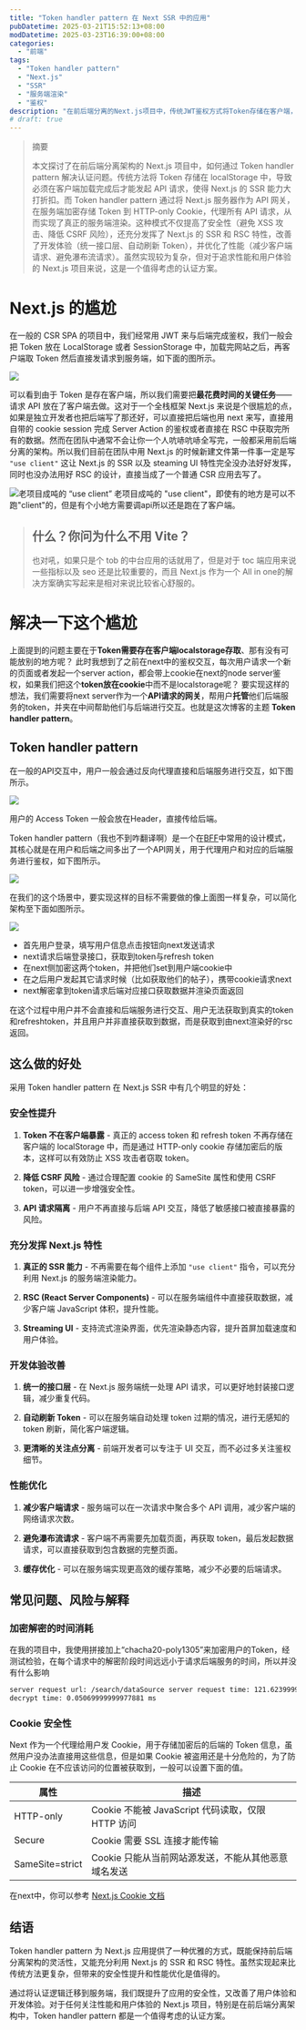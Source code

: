 ```yaml
---
title: "Token handler pattern 在 Next SSR 中的应用"
pubDatetime: 2025-03-21T15:52:13+08:00
modDatetime: 2025-03-23T16:39:00+08:00
categories:
  - "前端"
tags:
  - "Token handler pattern"
  - "Next.js"
  - "SSR"
  - "服务端渲染"
  - "鉴权"
description: "在前后端分离的Next.js项目中，传统JWT鉴权方式将Token存储在客户端，导致无法充分利用SSR能力。本文介绍如何通过Token handler pattern将认证逻辑迁移到服务端，使Next.js作为API网关处理Token，从而实现真正的服务端渲染和React Server Components，同时提升应用安全性、性能及用户体验。"
# draft: true
---
```


> 摘要
>
> 本文探讨了在前后端分离架构的 Next.js 项目中，如何通过 Token handler pattern 解决认证问题。传统方法将 Token 存储在 localStorage 中，导致必须在客户端加载完成后才能发起 API 请求，使得 Next.js 的 SSR 能力大打折扣。而 Token handler pattern 通过将 Next.js 服务器作为 API 网关，在服务端加密存储 Token 到 HTTP-only Cookie，代理所有 API 请求，从而实现了真正的服务端渲染。这种模式不仅提高了安全性（避免 XSS 攻击、降低 CSRF 风险），还充分发挥了 Next.js 的 SSR 和 RSC 特性，改善了开发体验（统一接口层、自动刷新 Token），并优化了性能（减少客户端请求、避免瀑布流请求）。虽然实现较为复杂，但对于追求性能和用户体验的 Next.js 项目来说，这是一个值得考虑的认证方案。

# Next.js 的尴尬

在一般的 CSR SPA 的项目中，我们经常用 JWT 来与后端完成鉴权，我们一般会把 Token 放在 LocalStorage 或者 SessionStorage 中，加载完网站之后，再客户端取 Token 然后直接发请求到服务端，如下面的图所示。

![](https://maxtuneblog.oss-cn-shenzhen.aliyuncs.com/assets/images/202503212032549.png)

可以看到由于 Token 是存在客户端，所以我们需要把**最花费时间的关键任务**——请求 API 放在了客户端去做。这对于一个全栈框架 Next.js 来说是个很尴尬的点，如果是独立开发者也把后端写了那还好，可以直接把后端也用 next 来写，直接用自带的 cookie session 完成 Server Action 的鉴权或者直接在 RSC 中获取完所有的数据。然而在团队中通常不会让你一个人吭哧吭哧全写完，一般都采用前后端分离的架构。所以我们目前在团队中用 Next.js 的时候新建文件第一件事一定是写 `"use client"` 这让 Next.js 的 SSR 以及 steaming UI 特性完全没办法好好发挥，同时也没办法用好 RSC 的设计，直接当成了一个普通 CSR 应用去写了。

![老项目成吨的 “use client”](https://maxtuneblog.oss-cn-shenzhen.aliyuncs.com/assets/images/202503212049408.png)
老项目成吨的 "use client"，即使有的地方是可以不跑"client"的，但是有个小地方需要调api所以还是跑在了客户端。

> ## 什么？你问为什么不用 Vite？
>
> 也对吼，如果只是个 tob 的中台应用的话就用了，但是对于 toc 端应用来说一些指标以及 seo 还是比较重要的，而且 Next.js 作为一个 All in one的解决方案确实写起来是相对来说比较省心舒服的。

# 解决一下这个尴尬

上面提到的问题主要在于**Token需要存在客户端localstorage存取**、那有没有可能放别的地方呢？
此时我想到了之前在next中的鉴权交互，每次用户请求一个新的页面或者发起一个server action，都会带上cookie在next的node server鉴权，如果我们把这个**token放在cookie**中而不是localstorage呢？
要实现这样的想法，我们需要将next server作为一个**API请求的网关**，帮用户**托管**他们后端服务的token，并夹在中间帮助他们与后端进行交互。也就是这次博客的主题 **Token handler pattern**。

## Token handler pattern

在一般的API交互中，用户一般会通过反向代理直接和后端服务进行交互，如下图所示。

![](https://maxtuneblog.oss-cn-shenzhen.aliyuncs.com/assets/images/202503212142524.png)

用户的 Access Token 一般会放在Header，直接传给后端。

Token handler pattern（我也不到咋翻译啊）是一个在[BFF](https://samnewman.io/patterns/architectural/bff/)中常用的设计模式，其核心就是在用户和后端之间多出了一个API网关，用于代理用户和对应的后端服务进行鉴权，如下图所示。

![](https://maxtuneblog.oss-cn-shenzhen.aliyuncs.com/assets/images/202503212129424.png)

在我们的这个场景中，要实现这样的目标不需要做的像上面图一样复杂，可以简化架构至下面如图所示。

![](https://maxtuneblog.oss-cn-shenzhen.aliyuncs.com/assets/images/202503231541415.png)

- 首先用户登录，填写用户信息点击按钮向next发送请求
- next请求后端登录接口，获取到token与refresh token
- 在next侧加密这两个token，并把他们set到用户端cookie中
- 在之后用户发起其它请求时候（比如获取他们的帖子），携带cookie请求next
- next解密拿到token请求后端对应接口获取数据并渲染页面返回

在这个过程中用户并不会直接和后端服务进行交互、用户无法获取到真实的token和refreshtoken，并且用户并非直接获取到数据，而是获取到由next渲染好的rsc返回。

## 这么做的好处

采用 Token handler pattern 在 Next.js SSR 中有几个明显的好处：

### 安全性提升

1. **Token 不在客户端暴露** - 真正的 access token 和 refresh token 不再存储在客户端的 localStorage 中，而是通过 HTTP-only cookie 存储加密后的版本，这样可以有效防止 XSS 攻击者窃取 token。

2. **降低 CSRF 风险** - 通过合理配置 cookie 的 SameSite 属性和使用 CSRF token，可以进一步增强安全性。

3. **API 请求隔离** - 用户不再直接与后端 API 交互，降低了敏感接口被直接暴露的风险。

### 充分发挥 Next.js 特性

1. **真正的 SSR 能力** - 不再需要在每个组件上添加 `"use client"` 指令，可以充分利用 Next.js 的服务端渲染能力。

2. **RSC (React Server Components)** - 可以在服务端组件中直接获取数据，减少客户端 JavaScript 体积，提升性能。

3. **Streaming UI** - 支持流式渲染界面，优先渲染静态内容，提升首屏加载速度和用户体验。

### 开发体验改善

1. **统一的接口层** - 在 Next.js 服务端统一处理 API 请求，可以更好地封装接口逻辑，减少重复代码。

2. **自动刷新 Token** - 可以在服务端自动处理 token 过期的情况，进行无感知的 token 刷新，简化客户端逻辑。

3. **更清晰的关注点分离** - 前端开发者可以专注于 UI 交互，而不必过多关注鉴权细节。

### 性能优化

1. **减少客户端请求** - 服务端可以在一次请求中聚合多个 API 调用，减少客户端的网络请求次数。

2. **避免瀑布流请求** - 客户端不再需要先加载页面，再获取 token，最后发起数据请求，可以直接获取到包含数据的完整页面。

3. **缓存优化** - 可以在服务端实现更高效的缓存策略，减少不必要的后端请求。

## 常见问题、风险与解释

### 加密解密的时间消耗

在我的项目中，我使用拼接加上“chacha20-poly1305”来加密用户的Token，经测试检验，在每个请求中的解密阶段时间远远小于请求后端服务的时间，所以并没有什么影响

```bash
server request url: /search/dataSource server request time: 121.6239999999998 ms
decrypt time: 0.05069999999977881 ms
```

### Cookie 安全性

Next 作为一个代理给用户发 Cookie，用于存储加密后的后端的 Token 信息，虽然用户没办法直接用这些信息，但是如果 Cookie 被盗用还是十分危险的，为了防止 Cookie 在不应该访问的位置被获取到，一般可以设置下面的值。

| 属性            | 描述                                                |
| --------------- | --------------------------------------------------- |
| HTTP-only       | Cookie 不能被 JavaScript 代码读取，仅限 HTTP 访问   |
| Secure          | Cookie 需要 SSL 连接才能传输                        |
| SameSite=strict | Cookie 只能从当前网站源发送，不能从其他恶意域名发送 |

在next中，你可以参考 [Next.js Cookie 文档](https://nextjs.org/docs/app/api-reference/functions/cookies#options)

## 结语

Token handler pattern 为 Next.js 应用提供了一种优雅的方式，既能保持前后端分离架构的灵活性，又能充分利用 Next.js 的 SSR 和 RSC 特性。虽然实现起来比传统方法更复杂，但带来的安全性提升和性能优化是值得的。

通过将认证逻辑迁移到服务端，我们既提升了应用的安全性，又改善了用户体验和开发体验。对于任何关注性能和用户体验的 Next.js 项目，特别是在前后端分离架构中，Token handler pattern 都是一个值得考虑的认证方案。

